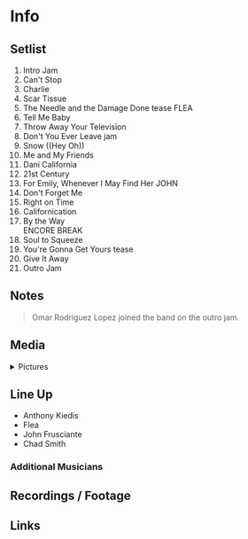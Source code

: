 # Info

## Setlist

1. Intro Jam
2. Can't Stop
3. Charlie
4. Scar Tissue
5. The Needle and the Damage Done tease FLEA
6. Tell Me Baby
7. Throw Away Your Television
8. Don't You Ever Leave jam
9. Snow ((Hey Oh))
10. Me and My Friends
11. Dani California
12. 21st Century
13. For Emily, Whenever I May Find Her JOHN
14. Don't Forget Me
15. Right on Time
16. Californication
17. By the Way
<br>ENCORE BREAK
18. Soul to Squeeze
19. You're Gonna Get Yours tease
20. Give It Away
21. Outro Jam

## Notes

> Omar Rodriguez Lopez joined the band on the outro jam.

## Media 

<details>
  <summary>Pictures</summary>
  <!--<img alt="Setlist" title="Setlist" src="_.jpg" height="200" />
  <img alt="Flyer" title="Flyer" src="_.jpg" height="200" />
  <img alt="Clipper" title="Clipper" src="_.jpg" height="200" />
  <img alt="Ticket" title="Ticket" src="_.jpg" height="200" />
  -->
</details>

## Line Up

* Anthony Kiedis
* Flea
* John Frusciante
* Chad Smith

### Additional Musicians

## Recordings / Footage

## Links